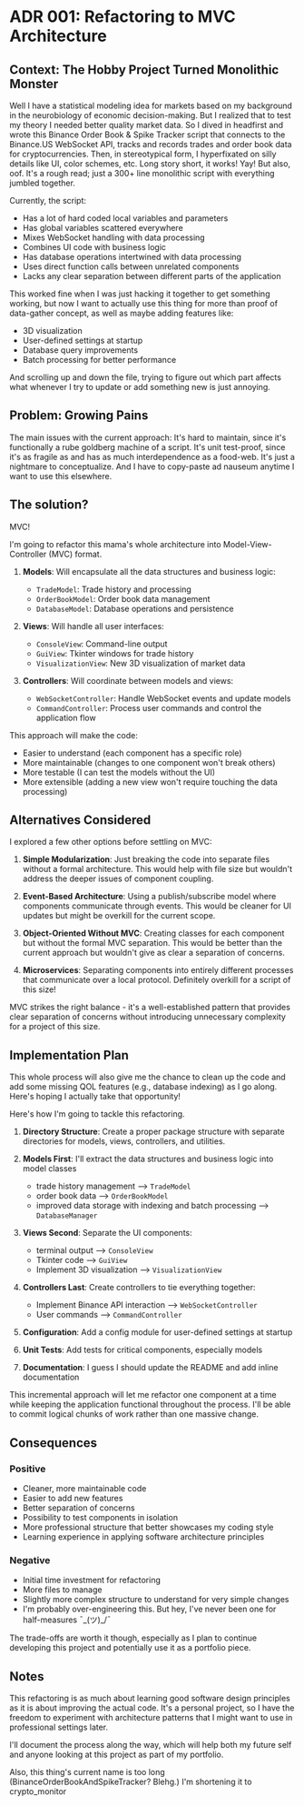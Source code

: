 # ADR 001: Refactoring to MVC Architecture

## Context: The Hobby Project Turned Monolithic Monster

Well I have a statistical modeling idea for markets based on my background in the neurobiology of economic decision-making. But I realized that to test my theory I needed better quality market data. So I dived in headfirst and wrote this Binance Order Book & Spike Tracker script that connects to the Binance.US WebSocket API, tracks and records trades and order book data for cryptocurrencies. Then, in stereotypical form, I hyperfixated on silly details like UI, color schemes, etc. Long story short, it works! Yay! But also, oof. It's a rough read; just a 300+ line monolithic script with everything jumbled together.

Currently, the script:
- Has a lot of hard coded local variables and parameters
- Has global variables scattered everywhere
- Mixes WebSocket handling with data processing
- Combines UI code with business logic
- Has database operations intertwined with data processing
- Uses direct function calls between unrelated components
- Lacks any clear separation between different parts of the application


This worked fine when I was just hacking it together to get something working, but now I want to actually use this thing for more than proof of data-gather concept, as well as maybe adding features like:
- 3D visualization
- User-defined settings at startup
- Database query improvements
- Batch processing for better performance

And scrolling up and down the file, trying to figure out which part affects what whenever I try to update or add something new is just annoying.

## Problem: Growing Pains

The main issues with the current approach:
It's hard to maintain, since it's functionally a rube goldberg machine of a script. It's unit test-proof, since it's as fragile as and has as much interdependence as a food-web. It's just a nightmare to conceptualize. And I have to copy-paste ad nauseum anytime I want to use this elsewhere.

## The solution?
MVC!

I'm going to refactor this mama's whole architecture into Model-View-Controller (MVC) format.

1. **Models**: Will encapsulate all the data structures and business logic:
   - `TradeModel`: Trade history and processing
   - `OrderBookModel`: Order book data management
   - `DatabaseModel`: Database operations and persistence

2. **Views**: Will handle all user interfaces:
   - `ConsoleView`: Command-line output
   - `GuiView`: Tkinter windows for trade history
   - `VisualizationView`: New 3D visualization of market data

3. **Controllers**: Will coordinate between models and views:
   - `WebSocketController`: Handle WebSocket events and update models
   - `CommandController`: Process user commands and control the application flow

This approach will make the code:
- Easier to understand (each component has a specific role)
- More maintainable (changes to one component won't break others)
- More testable (I can test the models without the UI)
- More extensible (adding a new view won't require touching the data processing)

## Alternatives Considered

I explored a few other options before settling on MVC:

1. **Simple Modularization**: Just breaking the code into separate files without a formal architecture. This would help with file size but wouldn't address the deeper issues of component coupling.

2. **Event-Based Architecture**: Using a publish/subscribe model where components communicate through events. This would be cleaner for UI updates but might be overkill for the current scope.

3. **Object-Oriented Without MVC**: Creating classes for each component but without the formal MVC separation. This would be better than the current approach but wouldn't give as clear a separation of concerns.

4. **Microservices**: Separating components into entirely different processes that communicate over a local protocol. Definitely overkill for a script of this size!

MVC strikes the right balance - it's a well-established pattern that provides clear separation of concerns without introducing unnecessary complexity for a project of this size. 

## Implementation Plan
This whole process will also give me the chance to clean up the code and add some missing QOL features (e.g., database indexing) as I go along. Here's hoping I actually take that opportunity!

 Here's how I'm going to tackle this refactoring. 

1. **Directory Structure**: Create a proper package structure with separate directories for models, views, controllers, and utilities.

2. **Models First**: I'll extract the data structures and business logic into model classes
   - trade history management --> `TradeModel`
   - order book data --> `OrderBookModel`
   - improved data storage with indexing and batch processing --> `DatabaseManager`

3. **Views Second**: Separate the UI components:
   - terminal output --> `ConsoleView`
   - Tkinter code --> `GuiView`
   - Implement 3D visualization --> `VisualizationView`

4. **Controllers Last**: Create controllers to tie everything together:
   - Implement Binance API interaction --> `WebSocketController`
   - User commands --> `CommandController`

5. **Configuration**: Add a config module for user-defined settings at startup

6. **Unit Tests**: Add tests for critical components, especially models

7. **Documentation**: I guess I should update the README and add inline documentation

This incremental approach will let me refactor one component at a time while keeping the application functional throughout the process. I'll be able to commit logical chunks of work rather than one massive change.

## Consequences

### Positive

- Cleaner, more maintainable code
- Easier to add new features
- Better separation of concerns
- Possibility to test components in isolation
- More professional structure that better showcases my coding style
- Learning experience in applying software architecture principles

### Negative

- Initial time investment for refactoring
- More files to manage
- Slightly more complex structure to understand for very simple changes
- I'm probably over-engineering this. But hey, I've never been one for half-measures ¯\_(ツ)_/¯ 

The trade-offs are worth it though, especially as I plan to continue developing this project and potentially use it as a portfolio piece.

## Notes

This refactoring is as much about learning good software design principles as it is about improving the actual code. It's a personal project, so I have the freedom to experiment with architecture patterns that I might want to use in professional settings later.

I'll document the process along the way, which will help both my future self and anyone looking at this project as part of my portfolio.

Also, this thing's current name is too long (BinanceOrderBookAndSpikeTracker? Blehg.) I'm shortening it to crypto_monitor
